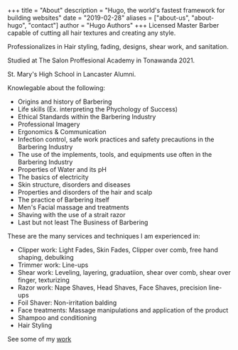 +++
title = "About"
description = "Hugo, the world's fastest framework for building websites"
date = "2019-02-28"
aliases = ["about-us", "about-hugo", "contact"]
author = "Hugo Authors"
+++
Licensed Master Barber capable of cutting all hair textures and creating any style. 

Professionalizes in Hair styling, fading, designs, shear work, and sanitation. 

Studied at The Salon Proffesional Academy in Tonawanda 2021. 

St. Mary's High School in Lancaster Alumni.

Knowlegable about the following:
* Origins and history of Barbering
* Life skills (Ex. interpreting the Phychology of Success)
* Ethical Standards within the Barbering Industry
* Professional Imagery 
* Ergonomics & Communication
* Infection control, safe work practices and safety precautions in the Barbering Industry
* The use of the implements, tools, and equipments use often in the Barbering Industry
* Properties of Water and its pH
* The basics of electricity
* Skin structure, disorders and diseases
* Properties and disorders of the hair and scalp
* The practice of Barbering itself
* Men's Facial massage and treatments
* Shaving with the use of a strait razor
* Last but not least The Business of Barbering

These are the many services and techniques I am experienced in:

* Clipper work: Light Fades, Skin Fades, Clipper over comb, free hand shaping, debulking
* Trimmer work: Line-ups
* Shear work: Leveling, layering, graduatiion, shear over comb, shear over finger, texturizing 
* Razor work: Nape Shaves, Head Shaves, Face Shaves, precision line-ups 
* Foil Shaver: Non-irritation balding 
* Face treatments: Massage manipulations and application of the product
* Shampoo and conditioning
* Hair Styling 

See some of my [work](/portfolio)
